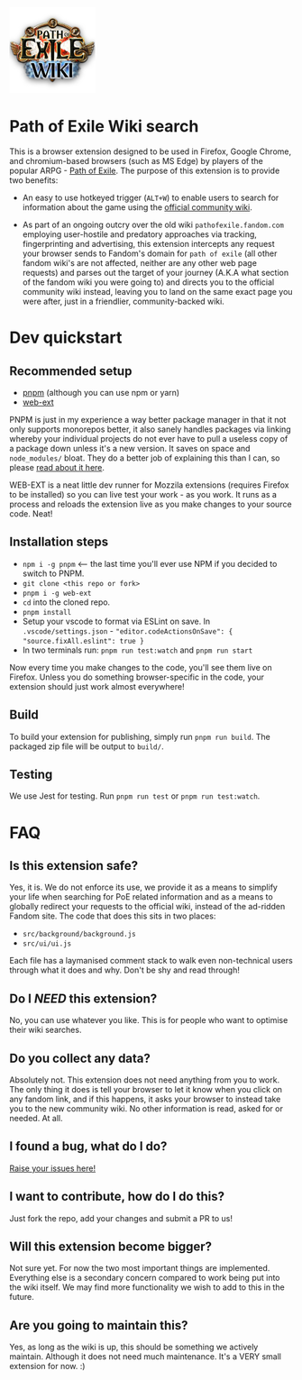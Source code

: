 <img src="src/icons/icon_152.png"/>

# Path of Exile Wiki search

This is a browser extension designed to be used in Firefox, Google Chrome, and chromium-based browsers (such as MS Edge) by players of the popular ARPG - [Path of Exile](www.pathofexile.com).
The purpose of this extension is to provide two benefits:

- An easy to use hotkeyed trigger (`ALT+W`) to enable users to search for information about the game using the [official community wiki](www.poewiki.net).

- As part of an ongoing outcry over the old wiki `pathofexile.fandom.com` employing user-hostile and predatory approaches via tracking, fingerprinting and advertising, this extension intercepts any request your browser sends to Fandom's domain for `path of exile` (all other fandom wiki's are not affected, neither are any other web page requests) and parses out the target of your journey (A.K.A what section of the fandom wiki you were going to) and directs you to the official community wiki instead, leaving you to land on the same exact page you were after, just in a friendlier, community-backed wiki.

# Dev quickstart

## Recommended setup

- [pnpm](https://pnpm.io/) (although you can use npm or yarn)
- [web-ext](https://github.com/mozilla/web-ext)

PNPM is just in my experience a way better package manager in that it not only supports monorepos better, it also sanely handles packages via linking whereby your individual projects do not ever have to pull a useless copy of a package down unless it's a new version. It saves on space and `node_modules/` bloat. They do a better job of explaining this than I can, so please [read about it here](https://pnpm.io/faq).

WEB-EXT is a neat little dev runner for Mozzila extensions (requires Firefox to be installed) so you can live test your work - as you work.
It runs as a process and reloads the extension live as you make changes to your source code. Neat!

## Installation steps

- `npm i -g pnpm` <-- the last time you'll ever use NPM if you decided to switch to PNPM.
- `git clone <this repo or fork>`
- `pnpm i -g web-ext`
- `cd` into the cloned repo.
- `pnpm install`
- Setup your vscode to format via ESLint on save. In `.vscode/settings.json` - `"editor.codeActionsOnSave": { "source.fixAll.eslint": true }`
- In two terminals run: `pnpm run test:watch` and `pnpm run start`

Now every time you make changes to the code, you'll see them live on Firefox. Unless you do something browser-specific in the code, your
extension should just work almost everywhere!

## Build

To build your extension for publishing, simply run `pnpm run build`. The packaged zip file will be output to `build/`.

## Testing

We use Jest for testing. Run `pnpm run test` or `pnpm run test:watch`.

# FAQ

## Is this extension safe?

Yes, it is. We do not enforce its use, we provide it as a means to simplify your life when searching for PoE related information and as a means to globally redirect your requests to the official wiki, instead of the ad-ridden Fandom site. The code that does this sits in two places:

- `src/background/background.js`
- `src/ui/ui.js`

Each file has a laymanised comment stack to walk even non-technical users through what it does and why. Don't be shy and read through!

## Do I _NEED_ this extension?

No, you can use whatever you like. This is for people who want to optimise their wiki searches.

## Do you collect any data?

Absolutely not. This extension does not need anything from you to work. The only thing it does is tell your browser to let it know when you click on any fandom link, and if this happens, it asks your browser to instead take you to the new community wiki. No other information is read, asked for or needed. At all.

## I found a bug, what do I do?

[Raise your issues here!](https://github.com/Project-Path-of-Exile-Wiki/poe-wiki-search/issues)

## I want to contribute, how do I do this?

Just fork the repo, add your changes and submit a PR to us!

## Will this extension become bigger?

Not sure yet. For now the two most important things are implemented. Everything else is a secondary concern compared to work being put into the wiki itself. We may find more functionality we wish to add to this in the future.

## Are you going to maintain this?

Yes, as long as the wiki is up, this should be something we actively maintain. Although it does not need much maintenance. It's a VERY small extension for now. :)
